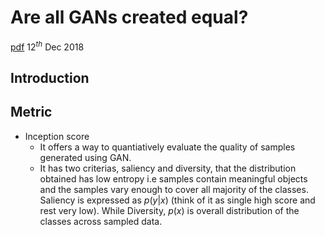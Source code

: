 
# Are all GANs created equal? 
[pdf](https://arxiv.org/pdf/1711.10337.pdf) 12$^{th}$ Dec 2018
## Introduction
## Metric
- Inception score 
	- It offers a way to quantiatively evaluate the quality of samples generated using GAN. 
	- It has two criterias, saliency and diversity, that the distribution obtained has low entropy i.e samples contain meaningful objects and the samples vary enough to cover all majority of the classes. Saliency is expressed as $p(y|x)$ (think of it as single high score and rest very low). While Diversity, $p(x)$ is overall distribution of the classes across sampled data. 
<!--stackedit_data:
eyJoaXN0b3J5IjpbLTEwODAwMjQxMzMsLTUwOTkyODc4Myw5Mz
IyNDUxMTksLTE1NzIzMDEyMjcsLTI3MTUzNjUxNl19
-->